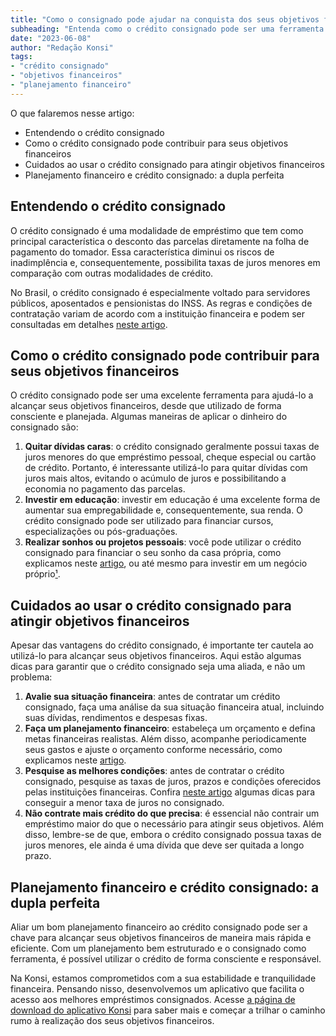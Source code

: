 ```yaml
---
title: "Como o consignado pode ajudar na conquista dos seus objetivos financeiros"
subheading: "Entenda como o crédito consignado pode ser uma ferramenta estratégica na realização dos seus planos financeiros"
date: "2023-06-08"
author: "Redação Konsi"
tags:
- "crédito consignado"
- "objetivos financeiros"
- "planejamento financeiro"
---
```


O que falaremos nesse artigo:
- Entendendo o crédito consignado
- Como o crédito consignado pode contribuir para seus objetivos financeiros
- Cuidados ao usar o crédito consignado para atingir objetivos financeiros
- Planejamento financeiro e crédito consignado: a dupla perfeita

## Entendendo o crédito consignado

O crédito consignado é uma modalidade de empréstimo que tem como principal característica o desconto das parcelas diretamente na folha de pagamento do tomador. Essa característica diminui os riscos de inadimplência e, consequentemente, possibilita taxas de juros menores em comparação com outras modalidades de crédito.

No Brasil, o crédito consignado é especialmente voltado para servidores públicos, aposentados e pensionistas do INSS. As regras e condições de contratação variam de acordo com a instituição financeira e podem ser consultadas em detalhes [neste artigo](/vantagens-do-credito-consignado-por-que-escolher).

## Como o crédito consignado pode contribuir para seus objetivos financeiros

O crédito consignado pode ser uma excelente ferramenta para ajudá-lo a alcançar seus objetivos financeiros, desde que utilizado de forma consciente e planejada. Algumas maneiras de aplicar o dinheiro do consignado são:

1. **Quitar dívidas caras**: o crédito consignado geralmente possui taxas de juros menores do que empréstimo pessoal, cheque especial ou cartão de crédito. Portanto, é interessante utilizá-lo para quitar dívidas com juros mais altos, evitando o acúmulo de juros e possibilitando a economia no pagamento das parcelas.
2. **Investir em educação**: investir em educação é uma excelente forma de aumentar sua empregabilidade e, consequentemente, sua renda. O crédito consignado pode ser utilizado para financiar cursos, especializações ou pós-graduações.
3. **Realizar sonhos ou projetos pessoais**: você pode utilizar o crédito consignado para financiar o seu sonho da casa própria, como explicamos neste [artigo](/crdito-consignado-saiba-como-torn-lo-uma-aliada-na-conquista-do-sonho-da-casa-prpria), ou até mesmo para investir em um negócio próprio[¹](/ser-servidor-pblico-e-empreendedor-possvel-conciliar).

## Cuidados ao usar o crédito consignado para atingir objetivos financeiros

Apesar das vantagens do crédito consignado, é importante ter cautela ao utilizá-lo para alcançar seus objetivos financeiros. Aqui estão algumas dicas para garantir que o crédito consignado seja uma aliada, e não um problema:

1. **Avalie sua situação financeira**: antes de contratar um crédito consignado, faça uma análise da sua situação financeira atual, incluindo suas dívidas, rendimentos e despesas fixas.
2. **Faça um planejamento financeiro**: estabeleça um orçamento e defina metas financeiras realistas. Além disso, acompanhe periodicamente seus gastos e ajuste o orçamento conforme necessário, como explicamos neste [artigo](/como-criar-e-seguir-um-oramento-financeiro-pessoal-para-servidores-pblicos).
3. **Pesquise as melhores condições**: antes de contratar o crédito consignado, pesquise as taxas de juros, prazos e condições oferecidos pelas instituições financeiras. Confira [neste artigo](/7-dicas-para-conseguir-a-menor-taxa-de-juros-no-consignado) algumas dicas para conseguir a menor taxa de juros no consignado.
4. **Não contrate mais crédito do que precisa**: é essencial não contrair um empréstimo maior do que o necessário para atingir seus objetivos. Além disso, lembre-se de que, embora o crédito consignado possua taxas de juros menores, ele ainda é uma dívida que deve ser quitada a longo prazo.

## Planejamento financeiro e crédito consignado: a dupla perfeita

Aliar um bom planejamento financeiro ao crédito consignado pode ser a chave para alcançar seus objetivos financeiros de maneira mais rápida e eficiente. Com um planejamento bem estruturado e o consignado como ferramenta, é possível utilizar o crédito de forma consciente e responsável.

Na Konsi, estamos comprometidos com a sua estabilidade e tranquilidade financeira. Pensando nisso, desenvolvemos um aplicativo que facilita o acesso aos melhores empréstimos consignados. Acesse [a página de download do aplicativo Konsi](#) para saber mais e começar a trilhar o caminho rumo à realização dos seus objetivos financeiros.